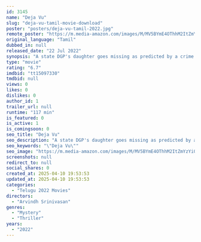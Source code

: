```yaml
---
id: 3145
name: "Deja Vu"
slug: "deja-vu-tamil-movie-download"
poster: "posters/deja-vu-tamil-2022.jpg"
remote_poster: "https://m.media-amazon.com/images/M/MV5BYmE4OThhM2ItZmYzYi00ZGU3LTk5ZmQtOTI5YTUwOTg5M2U4XkEyXkFqcGc@._V1_SX300.jpg"
original_language: "Tamil"
dubbed_in: null
released_date: "22 Jul 2022"
synopsis: "A state DGP's daughter goes missing as predicted by a crime novelist in his story. An undercover cop comes in to unravel the mystery."
type: "movie"
rating: "6.7"
imdbid: "tt15097330"
tmdbid: null
views: 0
likes: 0
dislikes: 0
author_id: 1
trailer_url: null
runtime: "117 min"
is_featured: 0
is_active: 1
is_comingsoon: 0
seo_title: "Deja Vu"
seo_description: "A state DGP's daughter goes missing as predicted by a crime novelist in his story. An undercover cop comes in to unravel the mystery."
seo_keywords: "\"Deja Vu\""
seo_image: "https://m.media-amazon.com/images/M/MV5BYmE4OThhM2ItZmYzYi00ZGU3LTk5ZmQtOTI5YTUwOTg5M2U4XkEyXkFqcGc@._V1_SX300.jpg"
screenshots: null
redirect_to: null
social_shares: 0
created_at: 2025-04-10 19:53:53
updated_at: 2025-04-10 19:53:53
categories:
  - "Telugu 2022 Movies"
directors:
  - "Arvindh Srinivasan"
genres:
  - "Mystery"
  - "Thriller"
years:
  - "2022"
---
```

